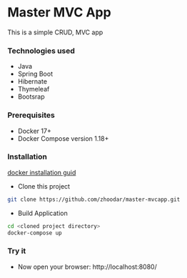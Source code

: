 # Master MVC App

This is a simple CRUD, MVC app

### Technologies used
* Java
* Spring Boot
* Hibernate
* Thymeleaf
* Bootsrap

### Prerequisites
* Docker 17+
* Docker Compose version 1.18+ 
### Installation
 [docker installation guid](https://docs.docker.com/install)
* Clone this project
```sh
git clone https://github.com/zhoodar/master-mvcapp.git
```
* Build Application
```sh
cd <cloned project directory>
docker-compose up 
```
### Try it

- Now open your browser: http://localhost:8080/
